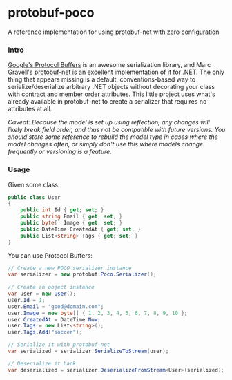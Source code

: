 protobuf-poco
=============

A reference implementation for using protobuf-net with zero configuration

### Intro

[Google's Protocol Buffers](https://developers.google.com/protocol-buffers/) is an awesome serialization library, and Marc Gravell's [protobuf-net](http://code.google.com/p/protobuf-net/) is an excellent implementation of it for .NET.
The only thing that appears missing is a default, conventions-based way to serialize/deserialize arbitrary .NET objects without decorating 
your class with contract and member order attributes. This little project uses what's already available in protobuf-net to create a 
serializer that requires no attributes at all.

_Caveat: Because the model is set up using reflection, any changes will likely break field order, and thus not be compatible with future versions.
You should store some reference to rebuild the model type in cases where the model changes often, or simply don't use this where models change
frequently or versioning is a feature._

### Usage

Given some class:

```csharp
public class User
{
	public int Id { get; set; }
	public string Email { get; set; }
	public byte[] Image { get; set; }
	public DateTime CreatedAt { get; set; }
	public List<string> Tags { get; set; }
}
```

You can use Protocol Buffers:

```csharp
// Create a new POCO serializer instance
var serializer = new protobuf.Poco.Serializer();
            
// Create an object instance
var user = new User();
user.Id = 1;
user.Email = "good@domain.com";
user.Image = new byte[] { 1, 2, 3, 4, 5, 6, 7, 8, 9, 10 };
user.CreatedAt = DateTime.Now;
user.Tags = new List<string>();
user.Tags.Add("soccer");

// Serialize it with protobuf-net
var serialized = serializer.SerializeToStream(user);

// Deserialize it back
var deserialized = serializer.DeserializeFromStream<User>(serialized);
```
